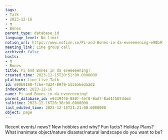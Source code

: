 ```yaml
---
tags:
- Talk
- 2023-12-16
- π
- Bones
parent_type: database_id
language_level: No limit
notion_url: https://www.notion.so/Pi-and-Bones-in-da-eveeeeening-e90b9188fc6e4d2489f95d3656ed52d2
meeting_link: Line group call
archived: false
hosts:
- π
- Bones
title: Pi and Bones in da eveeeeening!
created_time: 2023-12-15T20:52:00.0000000
platform: Line Live Talk
id: e90b9188-fc6e-4d24-89f9-5d3656ed52d2
indexDate: 2023-12-16
name: Pi and Bones in da eveeeeening!
parent_database_id: e9339446-880f-4ef0-8ad7-8ad1f507dded
talktime: 2023-12-16T20:30:00.0000000
last_edited_time: 2023-12-15T21:21:00.0000000
object: page
---
```



Recent events/ news?
New hobbies and why?
Fun facts? 
Holiday Plans?
What inanimate object/nature disaster/natural landscape do you want to be?























